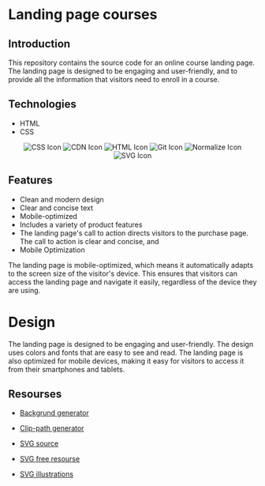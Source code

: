 # Landing page courses
 ## Introduction

This repository contains the source code for an online course landing page. The landing page is designed to be engaging and user-friendly, and to provide all the information that visitors need to enroll in a course.


## Technologies

* HTML
* CSS

<!-- JavaScript Icon -->
<p align="center">

  <img src="https://img.shields.io/badge/-CSS-1572B6?style=for-the-badge&logo=css3&logoColor=white" alt="CSS Icon" />
   <img src="https://img.shields.io/badge/CDN-brightgreen?style=for-the-badge" alt="CDN Icon" />
  <img src="https://img.shields.io/badge/-HTML-E34F26?style=for-the-badge&logo=html5&logoColor=white" alt="HTML Icon" />
  
  <img src="https://img.shields.io/badge/-Git-F05032?style=for-the-badge&logo=git&logoColor=white" alt="Git Icon" />
  <img src="https://img.shields.io/badge/-Normalize-1572B6?style=for-the-badge&logo=css3&logoColor=white" alt="Normalize Icon" />
   <img src="https://img.shields.io/badge/-SVG-FFB13B?style=for-the-badge&logo=svg&logoColor=white" alt="SVG Icon" />
</p>

## Features
* Clean and modern design
* Clear and concise text
* Mobile-optimized
* Includes a variety of product features
* The landing page's call to action directs visitors to the purchase page. The call to action is clear and concise, and 
* Mobile Optimization


The landing page is mobile-optimized, which means it automatically adapts to the screen size of the visitor's device. This ensures that visitors can access the landing page and navigate it easily, regardless of the device they are using.

# Design
The landing page is designed to be engaging and user-friendly. The design uses colors and fonts that are easy to see and read. The landing page is also optimized for mobile devices, making it easy for visitors to access it from their smartphones and tablets.

## Resourses

* [Backgrund generator ](https://www.magicpattern.design/tools/css-backgrounds)

* [Clip-path generator ](https://bennettfeely.com/clippy/)

* [SVG source ](https://www.manypixels.co/gallery)

* [SVG free resourse](https://undraw.co/illustrations)

* [SVG illustrations](https://undraw.co/illustrations)
